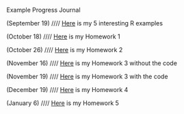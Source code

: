 Example Progress Journal

(September 19) ////  [Here](Files/Homework_0_BurakhanS.html) is my 5 interesting R examples

(October 18)   ////  [Here](Files/Homework_1_BurakhanSel.html)  is my Homework 1

(October 26)   ////  [Here](Files/HW2_BurakhanSel.html)  is my Homework 2

(November 16)  ////  [Here](Files/Homework_3_BurakhanSel.html)  is my Homework 3 without the code

(November 19)  ////  [Here](Files/Homework_3_BurakhanSel_with_code.html)  is my Homework 3 with the code

(December 19)   ////  [Here](Files/Homework_4_Burakhan_Sel.html)  is my Homework 4

(January 6)   ////  [Here](Files/Homework_5_BurakhanSel.html)  is my Homework 5
